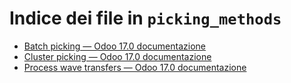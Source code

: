 # Indice dei file in `picking_methods`

- [Batch picking — Odoo 17.0 documentazione](./batch.md)
- [Cluster picking — Odoo 17.0 documentazione](./cluster.md)
- [Process wave transfers — Odoo 17.0 documentazione](./wave.md)
